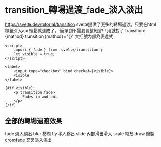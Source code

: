 # transition_轉場過渡_fade_淡入淡出
https://svelte.dev/tutorial/transition
svelte提供了更多的轉場過渡，只要在html標籤引入api 輕鬆就達成了。
簡單到不需要調整細節!!! 用就對了
transition:{mathod}
transition:{mathod}="{}"   大括號內部為表達式

```svelte
<script>
    import { fade } from 'svelte/transition';
    let visible = true;
</script>

<label>
    <input type="checkbox" bind:checked={visible}>
    visible
</label>

{#if visible}
    <p transition:fade>
        Fades in and out
    </p>
{/if}
```

## 全部的轉場過渡效果
fade 淡入淡出
blur 模糊
fly  移入移出
slide 內部滑出滑入
scale 縮放
draw 繪製
crossfade 交叉淡入淡出